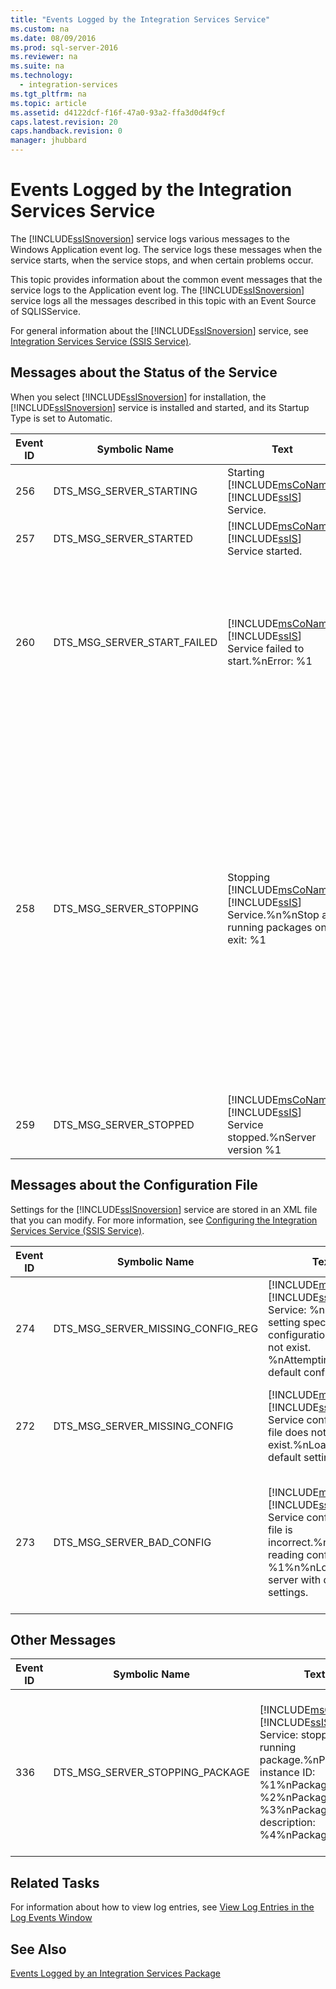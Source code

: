 ```yaml
---
title: "Events Logged by the Integration Services Service"
ms.custom: na
ms.date: 08/09/2016
ms.prod: sql-server-2016
ms.reviewer: na
ms.suite: na
ms.technology: 
  - integration-services
ms.tgt_pltfrm: na
ms.topic: article
ms.assetid: d4122dcf-f16f-47a0-93a2-ffa3d0d4f9cf
caps.latest.revision: 20
caps.handback.revision: 0
manager: jhubbard
---
```

# Events Logged by the Integration Services Service
The [!INCLUDE[ssISnoversion](../../Topics/TopicNameContainA/tokens/ssISnoversion_md.md)] service logs various messages to the Windows Application event log. The service logs these messages when the service starts, when the service stops, and when certain problems occur.  
  
 This topic provides information about the common event messages that the service logs to the Application event log. The [!INCLUDE[ssISnoversion](../../Topics/TopicNameContainA/tokens/ssISnoversion_md.md)] service logs all the messages described in this topic with an Event Source of SQLISService.  
  
 For general information about the [!INCLUDE[ssISnoversion](../../Topics/TopicNameContainA/tokens/ssISnoversion_md.md)] service, see [Integration Services Service (SSIS Service)](../../Topics/TopicNameNotContainA/Integration-Services-Service--SSIS-Service-.md).  
  
## Messages about the Status of the Service  
 When you select [!INCLUDE[ssISnoversion](../../Topics/TopicNameContainA/tokens/ssISnoversion_md.md)] for installation, the [!INCLUDE[ssISnoversion](../../Topics/TopicNameContainA/tokens/ssISnoversion_md.md)] service is installed and started, and its Startup Type is set to Automatic.  
  
|Event ID|Symbolic Name|Text|Notes|  
|--------------|-------------------|----------|-----------|  
|256|DTS_MSG_SERVER_STARTING|Starting [!INCLUDE[msCoName](../../Topics/TopicNameContainA/tokens/msCoName_md.md)] [!INCLUDE[ssIS](../../Topics/TopicNameContainA/tokens/ssIS_md.md)] Service.|The service is about to start.|  
|257|DTS_MSG_SERVER_STARTED|[!INCLUDE[msCoName](../../Topics/TopicNameContainA/tokens/msCoName_md.md)] [!INCLUDE[ssIS](../../Topics/TopicNameContainA/tokens/ssIS_md.md)] Service started.|The service started.|  
|260|DTS_MSG_SERVER_START_FAILED|[!INCLUDE[msCoName](../../Topics/TopicNameContainA/tokens/msCoName_md.md)] [!INCLUDE[ssIS](../../Topics/TopicNameContainA/tokens/ssIS_md.md)] Service failed to start.%nError: %1|The service was not able to start. This inability to start might be the result of a damaged installation or an inappropriate service account.|  
|258|DTS_MSG_SERVER_STOPPING|Stopping [!INCLUDE[msCoName](../../Topics/TopicNameContainA/tokens/msCoName_md.md)] [!INCLUDE[ssIS](../../Topics/TopicNameContainA/tokens/ssIS_md.md)] Service.%n%nStop all running packages on exit: %1|The service is stopping, and if you configure the service to do this, will stop all running packages. You can set a true or false value in the configuration file that determines whether the service stops running packages when the service itself stops. The message for this event includes the value of this setting.|  
|259|DTS_MSG_SERVER_STOPPED|[!INCLUDE[msCoName](../../Topics/TopicNameContainA/tokens/msCoName_md.md)] [!INCLUDE[ssIS](../../Topics/TopicNameContainA/tokens/ssIS_md.md)] Service stopped.%nServer version %1|The service stopped.|  
  
## Messages about the Configuration File  
 Settings for the [!INCLUDE[ssISnoversion](../../Topics/TopicNameContainA/tokens/ssISnoversion_md.md)] service are stored in an XML file that you can modify. For more information, see [Configuring the Integration Services Service (SSIS Service)](../../Topics/TopicNameNotContainA/Configuring-the-Integration-Services-Service--SSIS-Service-.md).  
  
|Event ID|Symbolic Name|Text|Notes|  
|--------------|-------------------|----------|-----------|  
|274|DTS_MSG_SERVER_MISSING_CONFIG_REG|[!INCLUDE[msCoName](../../Topics/TopicNameContainA/tokens/msCoName_md.md)] [!INCLUDE[ssIS](../../Topics/TopicNameContainA/tokens/ssIS_md.md)] Service: %nRegistry setting specifying configuration file does not exist. %nAttempting to load default config file.|The Registry entry that contains the path of the configuration file does not exist or is empty.|  
|272|DTS_MSG_SERVER_MISSING_CONFIG|[!INCLUDE[msCoName](../../Topics/TopicNameContainA/tokens/msCoName_md.md)] [!INCLUDE[ssIS](../../Topics/TopicNameContainA/tokens/ssIS_md.md)] Service configuration file does not exist.%nLoading with default settings.|The configuration file itself does not exist at the specified location.|  
|273|DTS_MSG_SERVER_BAD_CONFIG|[!INCLUDE[msCoName](../../Topics/TopicNameContainA/tokens/msCoName_md.md)] [!INCLUDE[ssIS](../../Topics/TopicNameContainA/tokens/ssIS_md.md)] Service configuration file is incorrect.%nError reading config file: %1%n%nLoading server with default settings.|The configuration file could not be read or is not valid. This error might be the result of an XML syntax error in the file.|  
  
## Other Messages  
  
|Event ID|Symbolic Name|Text|Notes|  
|--------------|-------------------|----------|-----------|  
|336|DTS_MSG_SERVER_STOPPING_PACKAGE|[!INCLUDE[msCoName](../../Topics/TopicNameContainA/tokens/msCoName_md.md)] [!INCLUDE[ssIS](../../Topics/TopicNameContainA/tokens/ssIS_md.md)] Service: stopping running package.%nPackage instance ID: %1%nPackage ID: %2%nPackage name: %3%nPackage description: %4%nPackage|The service is trying to stop a running package. You can monitor and stop running packages in [!INCLUDE[ssManStudio](../../Topics/TopicNameContainA/tokens/ssManStudio_md.md)]. For information about how to manage packages in [!INCLUDE[ssManStudio](../../Topics/TopicNameContainA/tokens/ssManStudio_md.md)], see [Package Management (SSIS Service)](../../Topics/TopicNameNotContainA/Package-Management--SSIS-Service-.md).|  
  
## Related Tasks  
 For information about how to view log entries, see [View Log Entries in the Log Events Window](../../Topics/TopicNameNotContainA/View-Log-Entries-in-the-Log-Events-Window.md)  
  
## See Also  
 [Events Logged by an Integration Services Package](../../Topics/TopicNameNotContainA/Events-Logged-by-an-Integration-Services-Package.md)